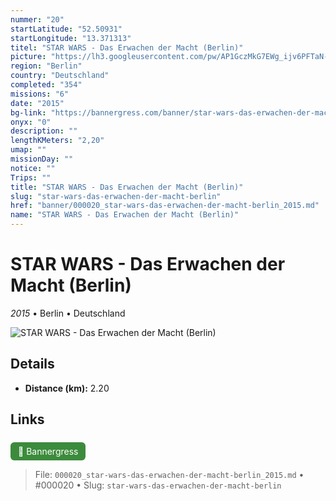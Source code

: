 ```yaml
---
nummer: "20"
startLatitude: "52.50931"
startLongitude: "13.371313"
titel: "STAR WARS - Das Erwachen der Macht (Berlin)"
picture: "https://lh3.googleusercontent.com/pw/AP1GczMkG7EWg_ijv6PFTaN-gH1hWyWwQA6v5Sf2hWBOe5HvXJwtsIMcv2TPziYInFiGNQ6I2nZ6hyi70C7BSksYIWShE_v28B_Gi9P7GsoMKoQ0pvDaMC3iJdihquWg1tYOtKo6yCNc0nt9bt-lg6eWEGKFQw=w1060-h158-s-no?authuser=0"
region: "Berlin"
country: "Deutschland"
completed: "354"
missions: "6"
date: "2015"
bg-link: "https://bannergress.com/banner/star-wars-das-erwachen-der-macht-berlin-b1ac"
onyx: "0"
description: ""
lengthKMeters: "2,20"
umap: ""
missionDay: ""
notice: ""
Trips: ""
title: "STAR WARS - Das Erwachen der Macht (Berlin)"
slug: "star-wars-das-erwachen-der-macht-berlin"
href: "banner/000020_star-wars-das-erwachen-der-macht-berlin_2015.md"
name: "STAR WARS - Das Erwachen der Macht (Berlin)"
---
```

# STAR WARS - Das Erwachen der Macht (Berlin)

*2015* • Berlin • Deutschland

![STAR WARS - Das Erwachen der Macht (Berlin)](https://lh3.googleusercontent.com/pw/AP1GczMkG7EWg_ijv6PFTaN-gH1hWyWwQA6v5Sf2hWBOe5HvXJwtsIMcv2TPziYInFiGNQ6I2nZ6hyi70C7BSksYIWShE_v28B_Gi9P7GsoMKoQ0pvDaMC3iJdihquWg1tYOtKo6yCNc0nt9bt-lg6eWEGKFQw=w1060-h158-s-no?authuser=0)



## Details
- **Distance (km):** 2.20








## Links
<a href="https://bannergress.com/banner/star-wars-das-erwachen-der-macht-berlin-b1ac" style="display:inline-block;margin:6px 8px 0 0;padding:6px 12px;background:#3c8b3c;color:#fff;text-decoration:none;border-radius:6px;">🔗 Bannergress</a>




> File: `000020_star-wars-das-erwachen-der-macht-berlin_2015.md` • #000020 • Slug: `star-wars-das-erwachen-der-macht-berlin`
